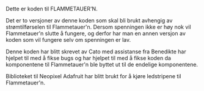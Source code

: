 Dette er koden til FLAMMETAUER'N.

Det er to versjoner av denne koden som skal bli brukt avhengig av strømtilførselen til Flammetauer'n. Dersom spenningen ikke er høy nok vil Flammetauer'n slutte å fungere, og derfor har man en annen versjon av koden som vil fungere selv om spenningen er lav. 

Denne koden har blitt skrevet av Cato med assistanse fra Benedikte har hjelpet til med å fikse bugs og har hjelpet til med å fikse koden da komponentene til Flammetauer'n ble byttet ut til de endelige komponentene. 

Biblioteket til Neopixel Adafruit har blitt brukt for å kjøre ledstripene til Flammetauer'n.
